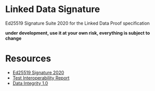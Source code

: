 # Linked Data Signature
Ed25519 Signature Suite 2020 for the Linked Data Proof specification


**under development, use it at your own risk, everything is subject to change**


# Resources
* [Ed25519 Signature 2020](https://w3c-ccg.github.io/lds-ed25519-2020/)
* [Test Interoperability Report](https://w3c-ccg.github.io/di-ed25519-test-suite/)
* [Data Integrity 1.0](https://w3c-ccg.github.io/data-integrity-spec)
